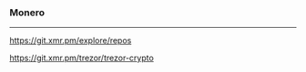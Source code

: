 ### Monero
---
https://git.xmr.pm/explore/repos

https://git.xmr.pm/trezor/trezor-crypto

```
```

```
```

```
```



